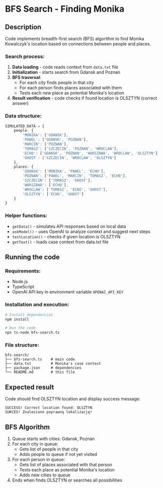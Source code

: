 # BFS Search - Finding Monika

## Description

Code implements breadth-first search (BFS) algorithm to find Monika Kowalczyk's location based on connections between people and places.

### Search process:

1. **Data loading** - code reads context from `data.txt` file
2. **Initialization** - starts search from Gdansk and Poznan
3. **BFS traversal**:
   - For each city finds people in that city
   - For each person finds places associated with them
   - Tests each new place as potential Monika's location
4. **Result verification** - code checks if found location is OLSZTYN (correct answer)

### Data structure:

```typescript
SIMULATED_DATA = {
    people: {
        'MONIKA': ['GDANSK'],
        'PAWEL': ['GDANSK', 'POZNAN'],
        'MARCIN': ['POZNAN'],
        'TOMASZ': ['SZCZECIN', 'POZNAN', 'WROCLAW'],
        'ECHO': ['GDANSK', 'POZNAN', 'WARSZAWA', 'WROCLAW', 'OLSZTYN'],
        'GHOST': ['SZCZECIN', 'WROCLAW', 'OLSZTYN']
    },
    places: {
        'GDANSK': ['MONIKA', 'PAWEL', 'ECHO'],
        'POZNAN': ['PAWEL', 'MARCIN', 'TOMASZ', 'ECHO'],
        'SZCZECIN': ['TOMASZ', 'GHOST'],
        'WARSZAWA': ['ECHO'],
        'WROCLAW': ['TOMASZ', 'ECHO', 'GHOST'],
        'OLSZTYN': ['ECHO', 'GHOST']
    }
}
```

### Helper functions:

- `getData()` - simulates API responses based on local data
- `askModel()` - uses OpenAI to analyze context and suggest next steps
- `testLocation()` - checks if given location is OLSZTYN
- `getText()` - loads case context from data.txt file

## Running the code

### Requirements:
- Node.js
- TypeScript
- OpenAI API key in environment variable `OPENAI_API_KEY`

### Installation and execution:

```bash
# Install dependencies
npm install

# Run the code
npx ts-node bfs-search.ts
```

### File structure:
```
bfs-search/
├── bfs-search.ts    # main code
├── data.txt         # Monika's case context
├── package.json     # dependencies
└── README.md        # this file
```

## Expected result

Code should find OLSZTYN location and display success message:

```
SUCCESS! Correct location found: OLSZTYN
SUKCES! Znaleziono poprawną lokalizację!
```

## BFS Algorithm

1. Queue starts with cities: Gdansk, Poznan
2. For each city in queue:
   - Gets list of people in that city
   - Adds people to queue if not yet visited
3. For each person in queue:
   - Gets list of places associated with that person
   - Tests each place as potential Monika's location
   - Adds new cities to queue
4. Ends when finds OLSZTYN or searches all possibilities 